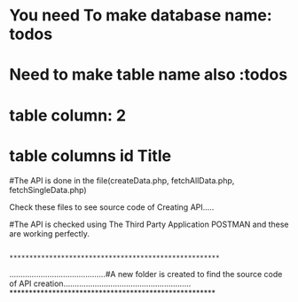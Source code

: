 # You need To make database name: todos
# Need to make table name also :todos
# table column: 2
# table columns   id    Title

#The API is done in the file(createData.php, fetchAllData.php, fetchSingleData.php)

Check these files to see source code of Creating API.....

#The API is checked using The Third Party Application POSTMAN and these are working perfectly.
                                             
						*****************************************************
...........................................#A new folder is created to find the source code of API creation.........................................................
						*****************************************************